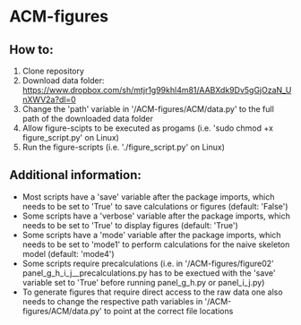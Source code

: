 # ACM-figures

## How to:
1. Clone repository
2. Download data folder: https://www.dropbox.com/sh/mtjr1g99khl4m81/AABXdk9Dv5gGjOzaN_UnXWV2a?dl=0
3. Change the 'path' variable in '/ACM-figures/ACM/data.py' to the full path of the downloaded data folder
4. Allow figure-scipts to be executed as progams (i.e. 'sudo chmod +x figure_script.py' on Linux)
5. Run the figure-scripts (i.e. './figure_script.py' on Linux)

## Additional information:
- Most scripts have a 'save' variable after the package imports, which needs to be set to 'True' to save calculations or figures (default: 'False')
- Some scripts have a 'verbose' variable after the package imports, which needs to be set to 'True' to display figures (default: 'True') 
- Some scripts have a 'mode' variable after the package imports, which needs to be set to 'mode1' to perform calculations for the naive skeleton model (default: 'mode4')  
- Some scripts require precalculations (i.e. in '/ACM-figures/figure02' panel_g_h_i_j__precalculations.py has to be exectued with the 'save' variable set to 'True' before running panel_g_h.py or panel_i_j.py)
- To generate figures that require direct access to the raw data one also needs to change the respective path variables in '/ACM-figures/ACM/data.py' to point at the correct file locations